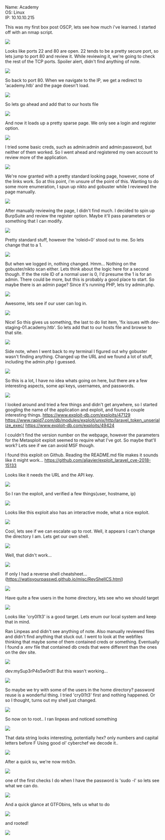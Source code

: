Name: Academy  
OS: Linux  
IP: 10.10.10.215

This was my first box post OSCP, lets see how much i've learned.  I started off with an nmap script.

![](./Pasted_image_20210303150347.png)

Looks like ports 22 and 80 are open.  22 tends to be a pretty secure port, so lets jump to port 80 and review it.  While reviewing it, we're going to check the rest of the TCP ports. Spoiler alert, didn't find anything of note.

![](./Pasted_image_20210303150713.png)

So back to port 80.  When we navigate to the IP, we get a redirect to 'academy.htb' and the page doesn't load.  

![](./Pasted_image_20210303150824.png)

So lets go ahead and add that to our hosts file

![](./Pasted_image_20210303150917.png)

And now it loads up a pretty sparse page.  We only see a login and register option.

![](./Pasted_image_20210303150946.png)

I tried some basic creds, such as admin:admin and admin:password, but neither of them worked. So I went ahead and registered my own account to review more of the application.

![](./Pasted_image_20210303151200.png)

We're now granted with a pretty standard looking page, however, none of the links work.  So at this point, i'm unsure of the point of this.  Wanting to do some more enumeration, I spun up nikto and gobuster while I reviewed the page manually.

![](./Pasted_image_20210303151938.png)

After manually reviewing the page, I didn't find much.  I decided to spin up BurpSuite and review the register option.  Maybe it'll pass parameters or something that I can modify.

![](./Pasted_image_20210303151628.png)

Pretty standard stuff, however the 'roleid=0' stood out to me. So lets change that to a 1.  

![](./Pasted_image_20210303151654.png)

But when we logged in, nothing changed.  Hmm...  Nothing on the gobuster/nikto scan either.  Lets think about the logic here for a second though.  If the the role ID of a normal user is 0, I'd presume the 1 is for an admin.  There could be more, but this is probably a good place to start.  So maybe there is an admin page?  Since it's running PHP, lets try admin.php.  

![](./Pasted_image_20210303152618.png)

Awesome, lets see if our user can log in.

![](./Pasted_image_20210303152645.png)

Nice!  So this gives us something, the last to do list item, 'fix issues with dev-staging-01.academy.htb'.  So lets add that to our hosts file and browse to that site. 

![](./Pasted_image_20210303152947.png)

Side note, when I went back to my terminal I figured out why gobuster wasn't finding anything.  Changed up the URL and we found a lot of stuff, including the admin.php I guessed.

![](./Pasted_image_20210303153124.png)

So this is a lot, I have no idea whats going on here, but there are a few interesting aspects, some api keys, usernames, and passwords.   

![](./Pasted_image_20210303153420.png)

I looked around and tried a few things and didn't get anywhere, so I started googling the name of the application and exploit, and found a couple interesting things.
https://www.exploit-db.com/exploits/47129
https://www.rapid7.com/db/modules/exploit/unix/http/laravel_token_unserialize_exec/
https://www.exploit-db.com/exploits/49424

I couldn't find the version number on the webpage, however the parameters for the Metasploit exploit seemed to require what I've got.  So maybe that'll work?  Lets see if we can avoid MSF though.

I found this exploit on Github.  Reading the README.md file makes it sounds like it might work...
https://github.com/aljavier/exploit_laravel_cve-2018-15133

Looks like it needs the URL and the API key.

![](./Pasted_image_20210303154431.png)

So I ran the exploit, and verified a few things(user, hostname, ip)

![](./Pasted_image_20210303154528.png)

Looks like this exploit also has an interactive mode, what a nice exploit.

![](./Pasted_image_20210303154622.png)

Cool, lets see if we can escalate up to root.  Well, it appears I can't change the directory I am. Lets get our own shell.

![](./Pasted_image_20210303154756.png)

Well, that didn't work...

![](./Pasted_image_20210303154831.png)

If only I had a reverse shell cheatsheet...(https://watisyourpasswd.github.io/misc/RevShellCS.html)

![](./Pasted_image_20210303155014.png)

Have quite a few users in the home directory, lets see who we should target

![](./Pasted_image_20210303155142.png)

Looks like 'cry0l1t3' is a good target.  Lets enum our local system and keep that in mind.

Ran Linpeas and didn't see anything of note.  Also manually reviewed files and didn't find anything that stuck out.  I went to look at the webfiles thinking that maybe some of them contained creds or something. Eventually I found a .env file that contained db creds that were different than the ones on the dev site.

![](./Pasted_image_20210303160538.png)

dev:mySup3rP4s5w0rd!! But this wasn't working...

![](./Pasted_image_20210303160721.png)

So maybe we try with some of the users in the home directory?  password reuse is a wonderful thing.  I tried 'cry0l1t3' first and nothing happened.  Or so I thought, turns out my shell just changed.

![](./Pasted_image_20210303160942.png)

So now on to root..
I ran linpeas and noticed something

![](./Pasted_image_20210303161514.png)

That data string looks interesting, potentially hex?  only numbers and capital letters before F
Using good ol' cyberchef we decode it..

![](./Pasted_image_20210303161632.png)

After a quick su, we're now mrb3n.

![](./Pasted_image_20210303161723.png)

one of the first checks I do when I have the password is 'sudo -l' so lets see what we can do.

![](./Pasted_image_20210303161855.png)

And a quick glance at GTFObins, tells us what to do

![](./Pasted_image_20210303161926.png)

and rooted!

![](./Pasted_image_20210303162005.png)
